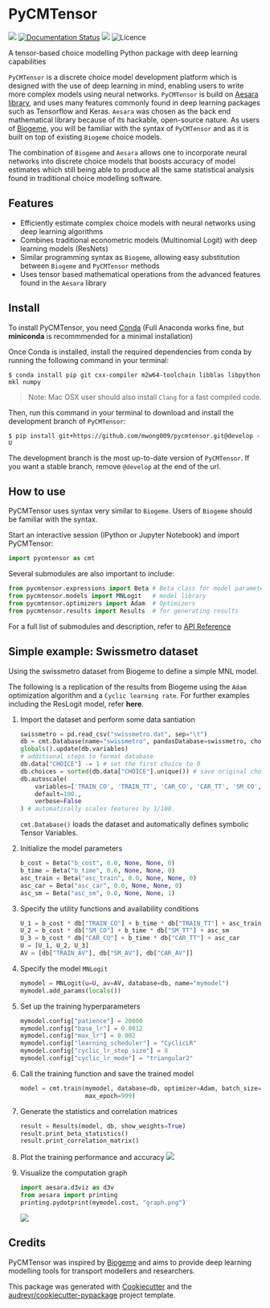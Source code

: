 # PyCMTensor

![](https://img.shields.io/badge/version-0.6.2-orange)
[![Documentation Status](https://readthedocs.org/projects/pycmtensor/badge/?version=latest)](https://pycmtensor.readthedocs.io/en/latest/?version=latest)
[![](https://pyup.io/repos/github/mwong009/pycmtensor/shield.svg)](https://pyup.io/repos/github/mwong009/pycmtensor)
![Licence](https://img.shields.io/badge/Licence-MIT-blue)

A tensor-based choice modelling Python package with deep learning capabilities

`PyCMTensor` is a discrete choice model development platform which is designed with the use of deep learning in mind, enabling users to write more complex models using neural networks.
`PyCMTensor` is build on [Aesara library](https://github.com/aesara-devs/aesara), and uses many features commonly found in deep learning packages such as Tensorflow and Keras.
`Aesara` was chosen as the back end mathematical library because of its hackable, open-source nature.
As users of [Biogeme](https://biogeme.epfl.ch), you will be familiar with the syntax of `PyCMTensor` and as it is built on top of existing `Biogeme` choice models.

The combination of `Biogeme` and `Aesara` allows one to incorporate neural networks into discrete choice models that boosts accuracy of model estimates which still being able to produce all the same statistical analysis found in traditional choice modelling software.


<!-- ![](https://img.shields.io/pypi/v/pycmtensor.svg) -->


## Features

* Efficiently estimate complex choice models with neural networks using deep learning algorithms
* Combines traditional econometric models (Multinomial Logit) with deep learning models (ResNets)
* Similar programming syntax as `Biogeme`, allowing easy substitution between `Biogeme` and `PyCMTensor` methods
* Uses tensor based mathematical operations from the advanced features found in the `Aesara` library

## Install

To install PyCMTensor, you need [Conda](https://docs.conda.io/en/latest/miniconda.html) (Full Anaconda works fine, but **miniconda** is recommmended for a minimal installation)

Once Conda is installed, install the required dependencies from conda by running the following 
command in your terminal:

```console
$ conda install pip git cxx-compiler m2w64-toolchain libblas libpython mkl numpy
```

>Note: Mac OSX user should also install `Clang` for a fast compiled code.

Then, run this command in your terminal to download and install the development branch of `PyCMTensor`:

```console
$ pip install git+https://github.com/mwong009/pycmtensor.git@develop -U
```

The development branch is the most up-to-date version of `PyCMTensor`. If you want a stable branch, remove ``@develop`` at the end of the url.

## How to use

PyCMTensor uses syntax very similar to `Biogeme`. Users of `Biogeme` should be familiar 
with the syntax.

Start an interactive session (IPython or Jupyter Notebook) and import PyCMTensor:
```Python
import pycmtensor as cmt
```

Several submodules are also important to include:
```Python
from pycmtensor.expressions import Beta # Beta class for model parameters
from pycmtensor.models import MNLogit   # model library
from pycmtensor.optimizers import Adam  # Optimizers
from pycmtensor.results import Results  # for generating results
```

For a full list of submodules and description, refer to [API Reference](/autoapi/index)

## Simple example: Swissmetro dataset

Using the swissmetro dataset from Biogeme to define a simple MNL model. 

The following is a replication of the results from Biogeme using the `Adam` optimization algorithm and a `Cyclic learning rate`. For further examples including the ResLogit model, refer **here**.

1. Import the dataset and perform some data santiation
	```Python
	swissmetro = pd.read_csv("swissmetro.dat", sep="\t")
	db = cmt.Database(name="swissmetro", pandasDatabase=swissmetro, choiceVar="CHOICE")
	globals().update(db.variables)
	# additional steps to format database
	db.data["CHOICE"] -= 1 # set the first choice to 0
	db.choices = sorted(db.data["CHOICE"].unique()) # save original choices
	db.autoscale(
		variables=['TRAIN_CO', 'TRAIN_TT', 'CAR_CO', 'CAR_TT', 'SM_CO', 'SM_TT'], 
		default=100., 
		verbose=False
	) # automatically scales features by 1/100.
	```

	``cmt.Database()`` loads the dataset and automatically defines symbolic Tensor Variables.

2. Initialize the model parameters
	```Python
	b_cost = Beta("b_cost", 0.0, None, None, 0)
	b_time = Beta("b_time", 0.0, None, None, 0)
	asc_train = Beta("asc_train", 0.0, None, None, 0)
	asc_car = Beta("asc_car", 0.0, None, None, 0)
	asc_sm = Beta("asc_sm", 0.0, None, None, 1)
	```

3. Specify the utility functions and availability conditions
	```Python
	U_1 = b_cost * db["TRAIN_CO"] + b_time * db["TRAIN_TT"] + asc_train
	U_2 = b_cost * db["SM_CO"] + b_time * db["SM_TT"] + asc_sm
	U_3 = b_cost * db["CAR_CO"] + b_time * db["CAR_TT"] + asc_car
	U = [U_1, U_2, U_3]
	AV = [db["TRAIN_AV"], db["SM_AV"], db["CAR_AV"]]
	```

4. Specify the model ``MNLogit``
	```Python
	mymodel = MNLogit(u=U, av=AV, database=db, name="mymodel")
	mymodel.add_params(locals())
	```

5. Set up the training hyperparameters
	```Python
	mymodel.config["patience"] = 20000
	mymodel.config["base_lr"] = 0.0012
	mymodel.config["max_lr"] = 0.002
	mymodel.config["learning_scheduler"] = "CyclicLR"
	mymodel.config["cyclic_lr_step_size"] = 8
	mymodel.config["cyclic_lr_mode"] = "triangular2"
	```

6. Call the training function and save the trained model
	```Python
	model = cmt.train(mymodel, database=db, optimizer=Adam, batch_size=128, 
	                  max_epoch=999)
	```

7. Generate the statistics and correlation matrices
	```Python
	result = Results(model, db, show_weights=True)
	result.print_beta_statistics()
	result.print_correlation_matrix()
	```

8. Plot the training performance and accuracy
	![](../viz/fig.png)

8. Visualize the computation graph
	```Python
	import aesara.d3viz as d3v
	from aesara import printing
	printing.pydotprint(mymodel.cost, "graph.png")
	```
	![](../viz/print.png)


## Credits

PyCMTensor was inspired by [Biogeme](https://biogeme.epfl.ch) and aims to provide deep learning modelling tools for transport modellers and researchers.

This package was generated with [Cookiecutter](https://github.com/audreyr/cookiecutter) and the [audreyr/cookiecutter-pypackage](https://github.com/audreyr/cookiecutter-pypackage) project template.